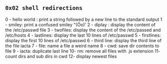 ## `0x02 shell redirections`

0 - hello world : print a string followed by a new line to the standard output
1 - smiley: print a confused smiley "(Ôo)'
2 - diplay : display the content of the /etc/passwd file
3 - twofiles: display the content of the /etc/passed and /etc/hosts
4 - lastlines: display the last 10 lines of /etc/passwd
5 - firstlines: display the first 10 lines of /etc/passwd
6 - third line: display the third line of the file iacta
7 - file: name a file a weird name
8 - cwd: save dir contents to file
9 - iacta: duplicate last line
10- rm: remove all files with .js extension
11- count dirs and sub dirs in cwd
12- display newest files
